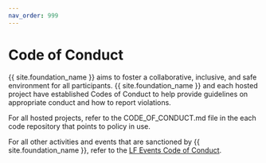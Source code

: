 ```yaml
---
nav_order: 999
---
```


# Code of Conduct

{{ site.foundation_name }} aims to foster a collaborative, inclusive, and safe environment for all participants. {{ site.foundation_name }} and each hosted project have established Codes of Conduct to help provide guidelines on appropriate conduct and how to report violations.

For all hosted projects, refer to the CODE_OF_CONDUCT.md file in the each code repository that points to policy in use.

For all other activities and events that are sanctioned by {{ site.foundation_name }}, refer to the [LF Events Code of Conduct](https://events.linuxfoundation.org/about/code-of-conduct/).
